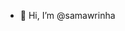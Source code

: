 - 👋 Hi, I’m @samawrinha
<!---
samawrinha/samawrinha is a ✨ special ✨ repository because its `README.md` (this file) appears on your GitHub profile.
You can click the Preview link to take a look at your changes.
--->
